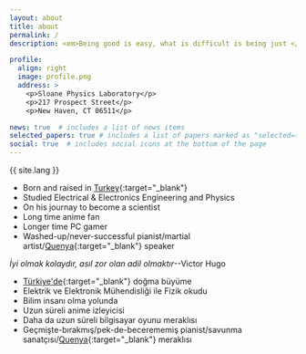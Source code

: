 ```yaml
---
layout: about
title: about
permalink: /
description: <em>Being good is easy, what is difficult is being just </em>--Victor Hugo

profile:
  align: right
  image: profile.png
  address: >
    <p>Sloane Physics Laboratory</p>
    <p>217 Prospect Street</p>
    <p>New Haven, CT 06511</p>

news: true  # includes a list of news items
selected_papers: true # includes a list of papers marked as "selected={true}"
social: true  # includes social icons at the bottom of the page
---
```


{{ site.lang }}

* Born and raised in [Turkey](https://upload.wikimedia.org/wikipedia/commons/thumb/d/dd/Turkey_%28orthographic_projection%29.svg/1106px-Turkey_%28orthographic_projection%29.svg.png){:target="\_blank"} <i class="far fa-flag"></i>
* Studied Electrical & Electronics Engineering <i class="fas fa-plug"></i> and Physics <i class="fas fa-atom"></i>
* On his journay to become a scientist <i class="fab fa-researchgate"></i>
* Long time anime fan <i class="fas fa-tv"></i>
* Longer time PC gamer <i class="fab fa-steam"></i>
* Washed-up/never-successful pianist/martial artist/[Quenya](https://en.wikipedia.org/wiki/Quenya){:target="\_blank"} speaker

<em>İyi olmak kolaydır, asıl zor olan adil olmaktır</em>--Victor Hugo

* [Türkiye'de](https://upload.wikimedia.org/wikipedia/commons/thumb/d/dd/Turkey_%28orthographic_projection%29.svg/1106px-Turkey_%28orthographic_projection%29.svg.png){:target="\_blank"} doğma büyüme <i class="far fa-flag"></i>
* Elektrik ve Elektronik Mühendisliği <i class="fas fa-plug"></i> ile Fizik <i class="fas fa-atom"></i> okudu
* Bilim insanı olma yolunda <i class="fab fa-researchgate"></i>
* Uzun süreli anime izleyicisi <i class="fas fa-tv"></i>
* Daha da uzun süreli bilgisayar oyunu meraklısı <i class="fab fa-steam"></i>
* Geçmişte-bırakmış/pek-de-becerememiş pianist/savunma sanatçısı/[Quenya](https://en.wikipedia.org/wiki/Quenya){:target="\_blank"} meraklısı
